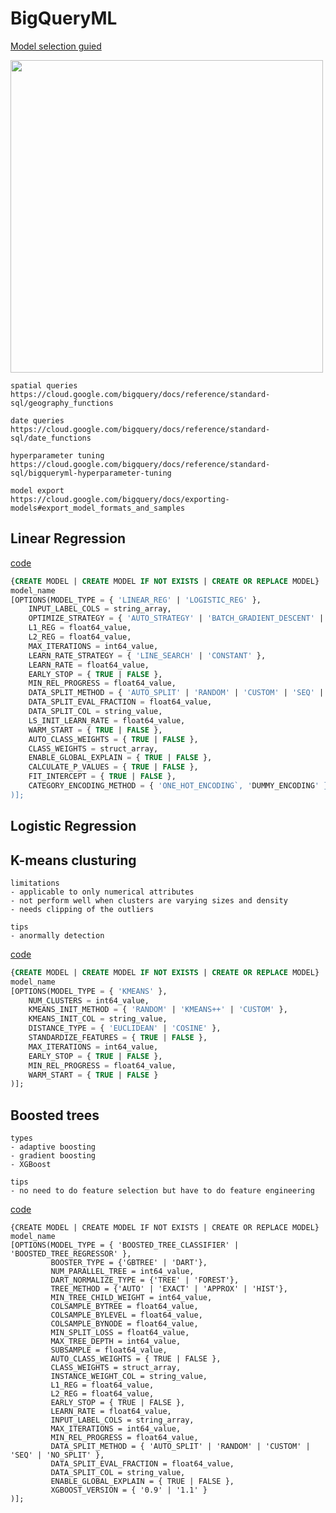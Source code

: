 # BigQueryML

[Model selection guied](https://cloud.google.com/bigquery/docs/bqml-introduction)

<img src="https://github.com/kmu973/BigQueryML/assets/70645899/9dd176b7-0c04-4e5f-a6ff-895582fb7e8c" width="500">

```
spatial queries
https://cloud.google.com/bigquery/docs/reference/standard-sql/geography_functions

date queries
https://cloud.google.com/bigquery/docs/reference/standard-sql/date_functions

hyperparameter tuning
https://cloud.google.com/bigquery/docs/reference/standard-sql/bigqueryml-hyperparameter-tuning

model export
https://cloud.google.com/bigquery/docs/exporting-models#export_model_formats_and_samples
```

## Linear Regression

[code](https://cloud.google.com/bigquery/docs/reference/standard-sql/bigqueryml-syntax-create-glm)

```SQL
{CREATE MODEL | CREATE MODEL IF NOT EXISTS | CREATE OR REPLACE MODEL}
model_name
[OPTIONS(MODEL_TYPE = { 'LINEAR_REG' | 'LOGISTIC_REG' },
    INPUT_LABEL_COLS = string_array,
    OPTIMIZE_STRATEGY = { 'AUTO_STRATEGY' | 'BATCH_GRADIENT_DESCENT' | 'NORMAL_EQUATION' },
    L1_REG = float64_value,
    L2_REG = float64_value,
    MAX_ITERATIONS = int64_value,
    LEARN_RATE_STRATEGY = { 'LINE_SEARCH' | 'CONSTANT' },
    LEARN_RATE = float64_value,
    EARLY_STOP = { TRUE | FALSE },
    MIN_REL_PROGRESS = float64_value,
    DATA_SPLIT_METHOD = { 'AUTO_SPLIT' | 'RANDOM' | 'CUSTOM' | 'SEQ' | 'NO_SPLIT' },
    DATA_SPLIT_EVAL_FRACTION = float64_value,
    DATA_SPLIT_COL = string_value,
    LS_INIT_LEARN_RATE = float64_value,
    WARM_START = { TRUE | FALSE },
    AUTO_CLASS_WEIGHTS = { TRUE | FALSE },
    CLASS_WEIGHTS = struct_array,
    ENABLE_GLOBAL_EXPLAIN = { TRUE | FALSE },
    CALCULATE_P_VALUES = { TRUE | FALSE },
    FIT_INTERCEPT = { TRUE | FALSE },
    CATEGORY_ENCODING_METHOD = { 'ONE_HOT_ENCODING`, 'DUMMY_ENCODING' }
)];
```
## Logistic Regression

## K-means clusturing

```
limitations
- applicable to only numerical attributes
- not perform well when clusters are varying sizes and density
- needs clipping of the outliers

tips
- anormally detection
```
[code](https://cloud.google.com/bigquery/docs/reference/standard-sql/bigqueryml-syntax-create-kmeans)

```SQL
{CREATE MODEL | CREATE MODEL IF NOT EXISTS | CREATE OR REPLACE MODEL}
model_name
[OPTIONS(MODEL_TYPE = { 'KMEANS' },
    NUM_CLUSTERS = int64_value,
    KMEANS_INIT_METHOD = { 'RANDOM' | 'KMEANS++' | 'CUSTOM' },
    KMEANS_INIT_COL = string_value,
    DISTANCE_TYPE = { 'EUCLIDEAN' | 'COSINE' },
    STANDARDIZE_FEATURES = { TRUE | FALSE },
    MAX_ITERATIONS = int64_value,
    EARLY_STOP = { TRUE | FALSE },
    MIN_REL_PROGRESS = float64_value,
    WARM_START = { TRUE | FALSE }
)];
```

## Boosted trees

```
types 
- adaptive boosting
- gradient boosting
- XGBoost

tips
- no need to do feature selection but have to do feature engineering
```

[code](https://cloud.google.com/bigquery/docs/reference/standard-sql/bigqueryml-syntax-create-boosted-tree)
```
{CREATE MODEL | CREATE MODEL IF NOT EXISTS | CREATE OR REPLACE MODEL} model_name
[OPTIONS(MODEL_TYPE = { 'BOOSTED_TREE_CLASSIFIER' | 'BOOSTED_TREE_REGRESSOR' },
         BOOSTER_TYPE = {'GBTREE' | 'DART'},
         NUM_PARALLEL_TREE = int64_value,
         DART_NORMALIZE_TYPE = {'TREE' | 'FOREST'},
         TREE_METHOD = {'AUTO' | 'EXACT' | 'APPROX' | 'HIST'},
         MIN_TREE_CHILD_WEIGHT = int64_value,
         COLSAMPLE_BYTREE = float64_value,
         COLSAMPLE_BYLEVEL = float64_value,
         COLSAMPLE_BYNODE = float64_value,
         MIN_SPLIT_LOSS = float64_value,
         MAX_TREE_DEPTH = int64_value,
         SUBSAMPLE = float64_value,
         AUTO_CLASS_WEIGHTS = { TRUE | FALSE },
         CLASS_WEIGHTS = struct_array,
         INSTANCE_WEIGHT_COL = string_value,
         L1_REG = float64_value,
         L2_REG = float64_value,
         EARLY_STOP = { TRUE | FALSE },
         LEARN_RATE = float64_value,
         INPUT_LABEL_COLS = string_array,
         MAX_ITERATIONS = int64_value,
         MIN_REL_PROGRESS = float64_value,
         DATA_SPLIT_METHOD = { 'AUTO_SPLIT' | 'RANDOM' | 'CUSTOM' | 'SEQ' | 'NO_SPLIT' },
         DATA_SPLIT_EVAL_FRACTION = float64_value,
         DATA_SPLIT_COL = string_value,
         ENABLE_GLOBAL_EXPLAIN = { TRUE | FALSE },
         XGBOOST_VERSION = { '0.9' | '1.1' }
)];
```



